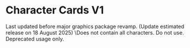 # Character Cards V1
Last updated before major graphics package revamp. (Update estimated release on 18 August 2025)
\Does not contain all characters. Do not use. Deprecated usage only.